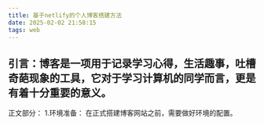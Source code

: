 ```yaml
---
title: 基于netlify的个人博客搭建方法
date: 2025-02-02 21:58:15
tags: web
---
```

引言：博客是一项用于记录学习心得，生活趣事，吐槽奇葩现象的工具，它对于学习计算机的同学而言，更是有着十分重要的意义。
-----------------------------------------------------------------------------------
正文部分：
    1.环境准备：
        在正式搭建博客网站之前，需要做好环境的配置。